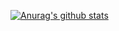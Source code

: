 [![Anurag's github stats](https://github-readme-stats.vercel.app/api?username=viktor02&show_icons=true&theme=dracula)](https://github.com/anuraghazra/github-readme-stats)
